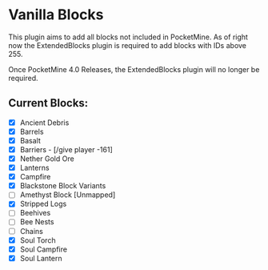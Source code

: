 # Vanilla Blocks
This plugin aims to add all blocks not included in PocketMine.
As of right now the ExtendedBlocks plugin is required to add blocks with IDs above 255.

Once PocketMine 4.0 Releases, the ExtendedBlocks plugin will no longer be
required.

## Current Blocks:

- [X] Ancient Debris
- [X] Barrels
- [X] Basalt
- [X] Barriers - [/give player -161]
- [X] Nether Gold Ore  
- [X] Lanterns
- [X] Campfire
- [X] Blackstone Block Variants
- [ ] Amethyst Block [Unmapped]
- [X] Stripped Logs 
- [ ] Beehives 
- [ ] Bee Nests 
- [ ] Chains
- [X] Soul Torch
- [X] Soul Campfire
- [X] Soul Lantern
